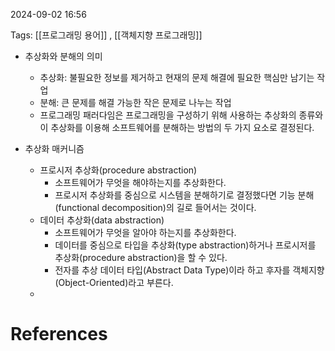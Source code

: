 
2024-09-02 16:56

Tags: [[프로그래밍 용어]] , [[객체지향 프로그래밍]]


- 추상화와 분해의 의미
	- 추상화: 불필요한 정보를 제거하고 현재의 문제 해결에 필요한 핵심만 남기는 작업
	- 분해: 큰 문제를 해결 가능한 작은 문제로 나누는 작업
	- 프로그래밍 패러다임은  프로그래밍을 구성하기 위해 사용하는 추상화의 종류와 이 추상화를 이용해 소프트웨어를 분해하는 방법의 두 가지 요소로 결정된다.

- 추상화 매커니즘
	- 프로시저 추상화(procedure abstraction)
		- 소프트웨어가 무엇을 해야하는지를 추상화한다.
		- 프로시저 추상화를 중심으로 시스템을 분해하기로 결정했다면 기능 분해(functional decomposition)의 길로 들어서는 것이다.
	- 데이터 추상화(data abstraction)
		- 소프트웨어가 무엇을 알아야 하는지를 추상화한다.
		- 데이터를 중심으로 타입을 추상화(type abstraction)하거나 프로시저를 추상화(procedure abstraction)을 할 수 있다.
		- 전자를 추상 데이터 타입(Abstract Data Type)이라 하고 후자를 객체지향(Object-Oriented)라고 부른다.
	-


# References